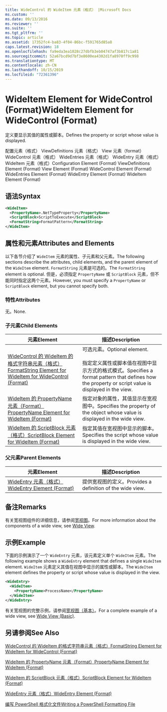 ```yaml
---
title: WideControl 的 WideItem 元素（格式） |Microsoft Docs
ms.custom: ''
ms.date: 09/13/2016
ms.reviewer: ''
ms.suite: ''
ms.tgt_pltfrm: ''
ms.topic: article
ms.assetid: 17352fc4-ba83-4f04-86bc-f591765d85a8
caps.latest.revision: 18
ms.openlocfilehash: fa9eda3ea1028c27dbfb3eb04747af3b817c1a81
ms.sourcegitcommit: 52a67bcd9d7bf3e8600ea4302d1fa8970ff9c998
ms.translationtype: MT
ms.contentlocale: zh-CN
ms.lasthandoff: 10/15/2019
ms.locfileid: "72361396"
---
```

# <a name="wideitem-element-for-widecontrol-format"></a><span data-ttu-id="bd93b-102">WideItem Element for WideControl (Format)</span><span class="sxs-lookup"><span data-stu-id="bd93b-102">WideItem Element for WideControl (Format)</span></span>

<span data-ttu-id="bd93b-103">定义要显示其值的属性或脚本。</span><span class="sxs-lookup"><span data-stu-id="bd93b-103">Defines the property or script whose value is displayed.</span></span>

<span data-ttu-id="bd93b-104">配置元素（格式） ViewDefinitions 元素（格式） View 元素（format） WideControl 元素（格式） WideEntries 元素（格式） WideEntry 元素（格式） WideItem 元素（格式）</span><span class="sxs-lookup"><span data-stu-id="bd93b-104">Configuration Element (Format) ViewDefinitions Element (Format) View Element (Format) WideControl Element (Format) WideEntries Element (Format) WideEntry Element (Format) WideItem Element (Format)</span></span>

## <a name="syntax"></a><span data-ttu-id="bd93b-105">语法</span><span class="sxs-lookup"><span data-stu-id="bd93b-105">Syntax</span></span>

```xml
<WideItem>
  <PropertyName>.NetTypeProperty</PropertyName>
  <ScriptBlock>ScriptToExecute</ScriptBlock>
  <FormatString>FormatPattern</FormatString>
</WideItem>
```

## <a name="attributes-and-elements"></a><span data-ttu-id="bd93b-106">属性和元素</span><span class="sxs-lookup"><span data-stu-id="bd93b-106">Attributes and Elements</span></span>

<span data-ttu-id="bd93b-107">以下各节介绍了 `WideItem` 元素的属性、子元素和父元素。</span><span class="sxs-lookup"><span data-stu-id="bd93b-107">The following sections describe the attributes, child elements, and the parent element of the `WideItem` element.</span></span> <span data-ttu-id="bd93b-108">`FormatString` 元素是可选的。</span><span class="sxs-lookup"><span data-stu-id="bd93b-108">The `FormatString` element is optional.</span></span> <span data-ttu-id="bd93b-109">但是，必须指定 `PropertyName` 或 `ScriptBlock` 元素，但不能同时指定这两个元素。</span><span class="sxs-lookup"><span data-stu-id="bd93b-109">However, you must specify a `PropertyName` or `ScriptBlock` element, but you cannot specify both.</span></span>

### <a name="attributes"></a><span data-ttu-id="bd93b-110">特性</span><span class="sxs-lookup"><span data-stu-id="bd93b-110">Attributes</span></span>

<span data-ttu-id="bd93b-111">无。</span><span class="sxs-lookup"><span data-stu-id="bd93b-111">None.</span></span>

### <a name="child-elements"></a><span data-ttu-id="bd93b-112">子元素</span><span class="sxs-lookup"><span data-stu-id="bd93b-112">Child Elements</span></span>

|<span data-ttu-id="bd93b-113">元素</span><span class="sxs-lookup"><span data-stu-id="bd93b-113">Element</span></span>|<span data-ttu-id="bd93b-114">描述</span><span class="sxs-lookup"><span data-stu-id="bd93b-114">Description</span></span>|
|-------------|-----------------|
|[<span data-ttu-id="bd93b-115">WideControl 的 WideItem 的格式字符串元素（格式）</span><span class="sxs-lookup"><span data-stu-id="bd93b-115">FormatString Element for WideItem for WideControl (Format)</span></span>](./formatstring-element-for-wideitem-for-widecontrol-format.md)|<span data-ttu-id="bd93b-116">可选元素。</span><span class="sxs-lookup"><span data-stu-id="bd93b-116">Optional element.</span></span><br /><br /> <span data-ttu-id="bd93b-117">指定定义属性或脚本值在视图中显示方式的格式模式。</span><span class="sxs-lookup"><span data-stu-id="bd93b-117">Specifies a format pattern that defines how the property or script value is displayed in the view.</span></span>|
|[<span data-ttu-id="bd93b-118">WideItem 的 PropertyName 元素（Format）</span><span class="sxs-lookup"><span data-stu-id="bd93b-118">PropertyName Element for WideItem (Format)</span></span>](./propertyname-element-for-wideitem-for-widecontrol-format.md)|<span data-ttu-id="bd93b-119">指定对象的属性，其值显示在宽视图中。</span><span class="sxs-lookup"><span data-stu-id="bd93b-119">Specifies the property of the object whose value is displayed in the wide view.</span></span>|
|[<span data-ttu-id="bd93b-120">WideItem 的 ScriptBlock 元素（格式）</span><span class="sxs-lookup"><span data-stu-id="bd93b-120">ScriptBlock Element for WideItem (Format)</span></span>](./scriptblock-element-for-wideitem-for-widecontrol-format.md)|<span data-ttu-id="bd93b-121">指定其值在宽视图中显示的脚本。</span><span class="sxs-lookup"><span data-stu-id="bd93b-121">Specifies the script whose value is displayed in the wide view.</span></span>|

### <a name="parent-elements"></a><span data-ttu-id="bd93b-122">父元素</span><span class="sxs-lookup"><span data-stu-id="bd93b-122">Parent Elements</span></span>

|<span data-ttu-id="bd93b-123">元素</span><span class="sxs-lookup"><span data-stu-id="bd93b-123">Element</span></span>|<span data-ttu-id="bd93b-124">描述</span><span class="sxs-lookup"><span data-stu-id="bd93b-124">Description</span></span>|
|-------------|-----------------|
|[<span data-ttu-id="bd93b-125">WideEntry 元素（格式）</span><span class="sxs-lookup"><span data-stu-id="bd93b-125">WideEntry Element (Format)</span></span>](./wideentry-element-for-widecontrol-format.md)|<span data-ttu-id="bd93b-126">提供宽视图的定义。</span><span class="sxs-lookup"><span data-stu-id="bd93b-126">Provides a definition of the wide view.</span></span>|

## <a name="remarks"></a><span data-ttu-id="bd93b-127">备注</span><span class="sxs-lookup"><span data-stu-id="bd93b-127">Remarks</span></span>

<span data-ttu-id="bd93b-128">有关宽视图组件的详细信息，请参阅[宽视图](./creating-a-wide-view.md)。</span><span class="sxs-lookup"><span data-stu-id="bd93b-128">For more information about the components of a wide view, see [Wide View](./creating-a-wide-view.md).</span></span>

## <a name="example"></a><span data-ttu-id="bd93b-129">示例</span><span class="sxs-lookup"><span data-stu-id="bd93b-129">Example</span></span>

<span data-ttu-id="bd93b-130">下面的示例演示了一个 `WideEntry` 元素，该元素定义单个 `WideItem` 元素。</span><span class="sxs-lookup"><span data-stu-id="bd93b-130">The following example shows a `WideEntry` element that defines a single `WideItem` element.</span></span> <span data-ttu-id="bd93b-131">`WideItem` 元素定义其值在视图中显示的属性或脚本。</span><span class="sxs-lookup"><span data-stu-id="bd93b-131">The `WideItem` element defines the property or script whose value is displayed in the view.</span></span>

```xml
<WideEntry>
  <WideItem>
    <PropertyName>ProcessName</PropertyName>
  </WideItem>
</WideEntry>
```

<span data-ttu-id="bd93b-132">有关宽视图的完整示例，请参阅[宽视图（基本）](./wide-view-basic.md)。</span><span class="sxs-lookup"><span data-stu-id="bd93b-132">For a complete example of a wide view, see [Wide View (Basic)](./wide-view-basic.md).</span></span>

## <a name="see-also"></a><span data-ttu-id="bd93b-133">另请参阅</span><span class="sxs-lookup"><span data-stu-id="bd93b-133">See Also</span></span>

[<span data-ttu-id="bd93b-134">WideControl 的 WideItem 的格式字符串元素（格式）</span><span class="sxs-lookup"><span data-stu-id="bd93b-134">FormatString Element for WideItem for WideControl (Format)</span></span>](./formatstring-element-for-wideitem-for-widecontrol-format.md)

[<span data-ttu-id="bd93b-135">WideItem 的 PropertyName 元素（Format）</span><span class="sxs-lookup"><span data-stu-id="bd93b-135">PropertyName Element for WideItem (Format)</span></span>](./propertyname-element-for-wideitem-for-widecontrol-format.md)

[<span data-ttu-id="bd93b-136">WideItem 的 ScriptBlock 元素（格式）</span><span class="sxs-lookup"><span data-stu-id="bd93b-136">ScriptBlock Element for WideItem (Format)</span></span>](./scriptblock-element-for-wideitem-for-widecontrol-format.md)

[<span data-ttu-id="bd93b-137">WideEntry 元素（格式）</span><span class="sxs-lookup"><span data-stu-id="bd93b-137">WideEntry Element (Format)</span></span>](./wideentry-element-for-widecontrol-format.md)

[<span data-ttu-id="bd93b-138">编写 PowerShell 格式化文件</span><span class="sxs-lookup"><span data-stu-id="bd93b-138">Writing a PowerShell Formatting File</span></span>](./writing-a-powershell-formatting-file.md)

